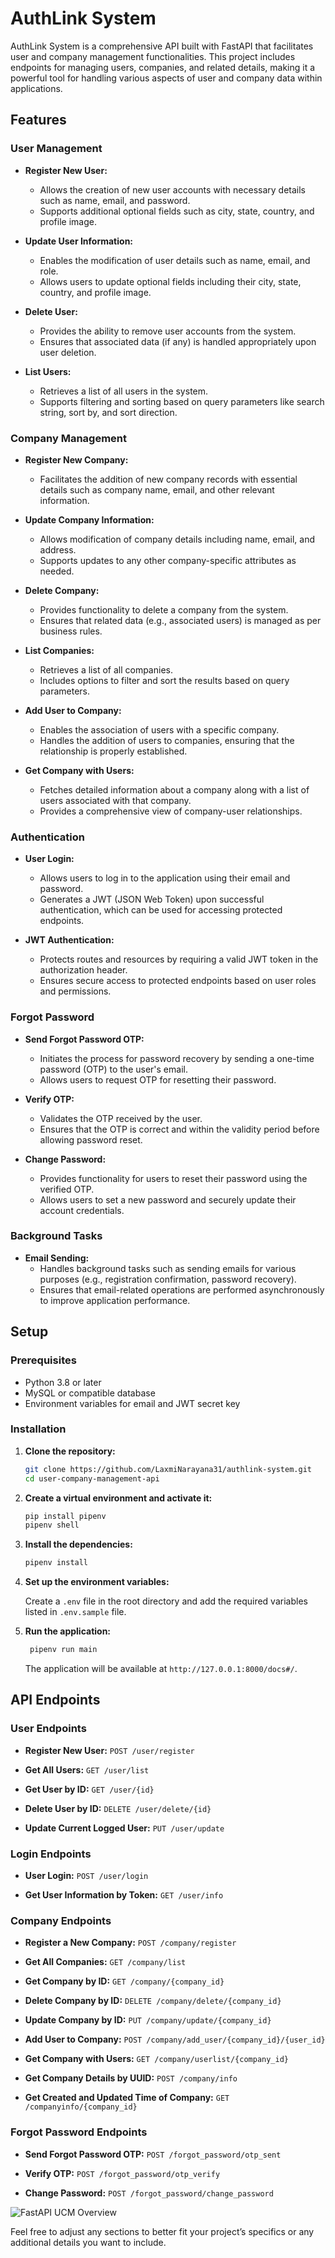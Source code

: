 # AuthLink System

AuthLink System is a comprehensive API built with FastAPI that facilitates user and company management functionalities. This project includes endpoints for managing users, companies, and related details, making it a powerful tool for handling various aspects of user and company data within applications.

## Features

### User Management

- **Register New User:**
  - Allows the creation of new user accounts with necessary details such as name, email, and password.
  - Supports additional optional fields such as city, state, country, and profile image.

- **Update User Information:**
  - Enables the modification of user details such as name, email, and role.
  - Allows users to update optional fields including their city, state, country, and profile image.

- **Delete User:**
  - Provides the ability to remove user accounts from the system.
  - Ensures that associated data (if any) is handled appropriately upon user deletion.

- **List Users:**
  - Retrieves a list of all users in the system.
  - Supports filtering and sorting based on query parameters like search string, sort by, and sort direction.

### Company Management

- **Register New Company:**
  - Facilitates the addition of new company records with essential details such as company name, email, and other relevant information.

- **Update Company Information:**
  - Allows modification of company details including name, email, and address.
  - Supports updates to any other company-specific attributes as needed.

- **Delete Company:**
  - Provides functionality to delete a company from the system.
  - Ensures that related data (e.g., associated users) is managed as per business rules.

- **List Companies:**
  - Retrieves a list of all companies.
  - Includes options to filter and sort the results based on query parameters.

- **Add User to Company:**
  - Enables the association of users with a specific company.
  - Handles the addition of users to companies, ensuring that the relationship is properly established.

- **Get Company with Users:**
  - Fetches detailed information about a company along with a list of users associated with that company.
  - Provides a comprehensive view of company-user relationships.

### Authentication

- **User Login:**
  - Allows users to log in to the application using their email and password.
  - Generates a JWT (JSON Web Token) upon successful authentication, which can be used for accessing protected endpoints.

- **JWT Authentication:**
  - Protects routes and resources by requiring a valid JWT token in the authorization header.
  - Ensures secure access to protected endpoints based on user roles and permissions.

### Forgot Password

- **Send Forgot Password OTP:**
  - Initiates the process for password recovery by sending a one-time password (OTP) to the user's email.
  - Allows users to request OTP for resetting their password.

- **Verify OTP:**
  - Validates the OTP received by the user.
  - Ensures that the OTP is correct and within the validity period before allowing password reset.

- **Change Password:**
  - Provides functionality for users to reset their password using the verified OTP.
  - Allows users to set a new password and securely update their account credentials.

### Background Tasks

- **Email Sending:**
  - Handles background tasks such as sending emails for various purposes (e.g., registration confirmation, password recovery).
  - Ensures that email-related operations are performed asynchronously to improve application performance.


## Setup

### Prerequisites

- Python 3.8 or later
- MySQL or compatible database
- Environment variables for email and JWT secret key


### Installation

1. **Clone the repository:**

    ```bash
    git clone https://github.com/LaxmiNarayana31/authlink-system.git
    cd user-company-management-api
    ```

2. **Create a virtual environment and activate it:**

    ```bash
    pip install pipenv
    pipenv shell
    ```

3. **Install the dependencies:**

    ```bash
    pipenv install
    ```

4. **Set up the environment variables:**

    Create a `.env` file in the root directory and add the required variables listed in `.env.sample` file.


5. **Run the application:**

    ```bash
     pipenv run main
    ```

    The application will be available at `http://127.0.0.1:8000/docs#/`.


## API Endpoints

### User Endpoints

- **Register New User:** `POST /user/register`
  
- **Get All Users:** `GET /user/list`

- **Get User by ID:** `GET /user/{id}`

- **Delete User by ID:** `DELETE /user/delete/{id}`

- **Update Current Logged User:** `PUT /user/update`

### Login Endpoints

- **User Login:** `POST /user/login`

- **Get User Information by Token:** `GET /user/info`

### Company Endpoints

- **Register a New Company:** `POST /company/register`

- **Get All Companies:** `GET /company/list`

- **Get Company by ID:** `GET /company/{company_id}`

- **Delete Company by ID:** `DELETE /company/delete/{company_id}`
- **Update Company by ID:** `PUT /company/update/{company_id}`

- **Add User to Company:** `POST /company/add_user/{company_id}/{user_id}`

- **Get Company with Users:** `GET /company/userlist/{company_id}`

- **Get Company Details by UUID:** `POST /company/info`

- **Get Created and Updated Time of Company:** `GET /companyinfo/{company_id}`

### Forgot Password Endpoints

- **Send Forgot Password OTP:** `POST /forgot_password/otp_sent`

- **Verify OTP:** `POST /forgot_password/otp_verify`

- **Change Password:** `POST /forgot_password/change_password`


![FastAPI UCM Overview](assets/overview.png)

Feel free to adjust any sections to better fit your project’s specifics or any additional details you want to include.
